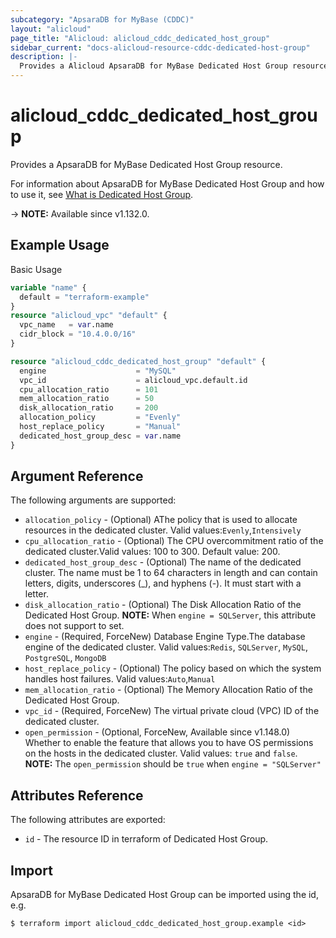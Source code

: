 ```yaml
---
subcategory: "ApsaraDB for MyBase (CDDC)"
layout: "alicloud"
page_title: "Alicloud: alicloud_cddc_dedicated_host_group"
sidebar_current: "docs-alicloud-resource-cddc-dedicated-host-group"
description: |-
  Provides a Alicloud ApsaraDB for MyBase Dedicated Host Group resource.
---
```


# alicloud_cddc_dedicated_host_group

Provides a ApsaraDB for MyBase Dedicated Host Group resource.

For information about ApsaraDB for MyBase Dedicated Host Group and how to use it, see [What is Dedicated Host Group](https://www.alibabacloud.com/help/en/apsaradb-for-mybase/latest/creatededicatedhostgroup).

-> **NOTE:** Available since v1.132.0.

## Example Usage

Basic Usage

```terraform
variable "name" {
  default = "terraform-example"
}
resource "alicloud_vpc" "default" {
  vpc_name   = var.name
  cidr_block = "10.4.0.0/16"
}

resource "alicloud_cddc_dedicated_host_group" "default" {
  engine                    = "MySQL"
  vpc_id                    = alicloud_vpc.default.id
  cpu_allocation_ratio      = 101
  mem_allocation_ratio      = 50
  disk_allocation_ratio     = 200
  allocation_policy         = "Evenly"
  host_replace_policy       = "Manual"
  dedicated_host_group_desc = var.name
}
```

## Argument Reference

The following arguments are supported:

* `allocation_policy` - (Optional) AThe policy that is used to allocate resources in the dedicated cluster. Valid values:`Evenly`,`Intensively`
* `cpu_allocation_ratio` - (Optional) The CPU overcommitment ratio of the dedicated cluster.Valid values: 100 to 300. Default value: 200.
* `dedicated_host_group_desc` - (Optional) The name of the dedicated cluster. The name must be 1 to 64 characters in length and can contain letters, digits, underscores (_), and hyphens (-). It must start with a letter.
* `disk_allocation_ratio` - (Optional) The Disk Allocation Ratio of the Dedicated Host Group. **NOTE:** When `engine = SQLServer`, this attribute does not support to set.
* `engine` - (Required, ForceNew) Database Engine Type.The database engine of the dedicated cluster. Valid values:`Redis`, `SQLServer`, `MySQL`, `PostgreSQL`, `MongoDB`
* `host_replace_policy` - (Optional) The policy based on which the system handles host failures. Valid values:`Auto`,`Manual`
* `mem_allocation_ratio` - (Optional) The Memory Allocation Ratio of the Dedicated Host Group.
* `vpc_id` - (Required, ForceNew) The virtual private cloud (VPC) ID of the dedicated cluster.
* `open_permission` - (Optional, ForceNew, Available since v1.148.0) Whether to enable the feature that allows you to have OS permissions on the hosts in the dedicated cluster. Valid values: `true` and `false`.
**NOTE:** The `open_permission` should be `true` when `engine = "SQLServer"`

## Attributes Reference

The following attributes are exported:

* `id` - The resource ID in terraform of Dedicated Host Group.

## Import

ApsaraDB for MyBase Dedicated Host Group can be imported using the id, e.g.

```shell
$ terraform import alicloud_cddc_dedicated_host_group.example <id>
```
